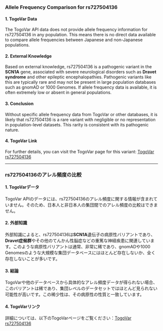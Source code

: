 ### Allele Frequency Comparison for rs727504136

#### 1. **TogoVar Data**
The TogoVar API data does not provide allele frequency information for rs727504136 in any population. This means there is no direct data available to compare allele frequencies between Japanese and non-Japanese populations.

#### 2. **External Knowledge**
Based on external knowledge, rs727504136 is a pathogenic variant in the **SCN1A** gene, associated with severe neurological disorders such as **Dravet syndrome** and other epileptic encephalopathies. Pathogenic variants like this are typically rare and may not be present in large population databases such as gnomAD or 1000 Genomes. If allele frequency data is available, it is often extremely low or absent in general populations.

#### 3. **Conclusion**
Without specific allele frequency data from TogoVar or other databases, it is likely that rs727504136 is a rare variant with negligible or no representation in population-level datasets. This rarity is consistent with its pathogenic nature.

#### 4. **TogoVar Link**
For further details, you can visit the TogoVar page for this variant: [TogoVar rs727504136](https://identifiers.org/dbsnp/rs727504136)

---

### rs727504136のアレル頻度の比較

#### 1. **TogoVarデータ**
TogoVar APIのデータには、rs727504136のアレル頻度に関する情報が含まれていません。そのため、日本人と非日本人の集団間でのアレル頻度の比較はできません。

#### 2. **外部知識**
外部知識によると、rs727504136は**SCN1A**遺伝子の病原性バリアントであり、**Dravet症候群**やその他のてんかん性脳症などの重篤な神経疾患に関連しています。このような病原性バリアントは通常、非常に稀であり、gnomADや1000 Genomesのような大規模な集団データベースにはほとんど存在しないか、全く存在しないことが多いです。

#### 3. **結論**
TogoVarや他のデータベースから具体的なアレル頻度データが得られない場合、このバリアントは稀であり、集団レベルのデータセットではほとんど見られない可能性が高いです。この稀少性は、その病原性の性質と一致しています。

#### 4. **TogoVarリンク**
詳細については、以下のTogoVarページをご覧ください：[TogoVar rs727504136](https://identifiers.org/dbsnp/rs727504136)